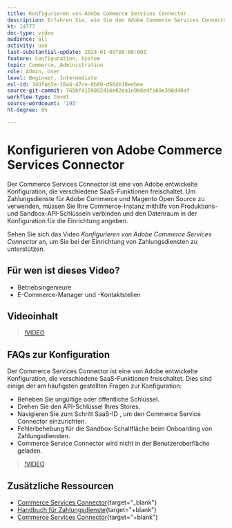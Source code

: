 ```yaml
---
title: Konfigurieren von Adobe Commerce Services Connector
description: Erfahren Sie, wie Sie den Adobe Commerce Services Connector für die Verwendung mit Commerce SaaS-Produkten konfigurieren und wie Sie allgemeine Probleme beheben können.
kt: 14777
doc-type: video
audience: all
activity: use
last-substantial-update: 2024-01-09T00:00:00Z
feature: Configuration, System
topic: Commerce, Administration
role: Admin, User
level: Beginner, Intermediate
exl-id: 3ddfab5e-18a4-47ce-8b80-d66db10eebee
source-git-commit: 765bf4159892416e02ea1e9b8e4fa69e396d40af
workflow-type: tm+mt
source-wordcount: '193'
ht-degree: 0%

---
```


# Konfigurieren von Adobe Commerce Services Connector

Der Commerce Services Connector ist eine von Adobe entwickelte Konfiguration, die verschiedene SaaS-Funktionen freischaltet. Um Zahlungsdienste für Adobe Commerce und Magento Open Source zu verwenden, müssen Sie Ihre Commerce-Instanz mithilfe von Produktions- und Sandbox-API-Schlüsseln verbinden und den Datenraum in der Konfiguration für die Einrichtung angeben.

Sehen Sie sich das Video _Konfigurieren von Adobe Commerce Services Connector_ an, um Sie bei der Einrichtung von Zahlungsdiensten zu unterstützen.

## Für wen ist dieses Video?

- Betriebsingenieure
- E-Commerce-Manager und -Kontaktstellen

## Videoinhalt

>[!VIDEO](https://video.tv.adobe.com/v/3425958?learn=on)

## FAQs zur Konfiguration

Der Commerce Services Connector ist eine von Adobe entwickelte Konfiguration, die verschiedene SaaS-Funktionen freischaltet. Dies sind einige der am häufigsten gestellten Fragen zur Konfiguration:

- Beheben Sie ungültige oder öffentliche Schlüssel.
- Drehen Sie den API-Schlüssel Ihres Stores.
- Navigieren Sie zum Schritt SaaS-ID , um den Commerce Service Connector einzurichten.
- Fehlerbehebung für die Sandbox-Schaltfläche beim Onboarding von Zahlungsdiensten.
- Commerce Service Connector wird nicht in der Benutzeroberfläche geladen.

>[!VIDEO](https://video.tv.adobe.com/v/3425959?learn=on)

## Zusätzliche Ressourcen

- [Commerce Services Connector](https://experienceleague.adobe.com/docs/commerce-merchant-services/user-guides/integration-services/saas.html){target="_blank"}
- [Handbuch für Zahlungsdienste](https://experienceleague.adobe.com/docs/commerce-merchant-services/payment-services/guide-overview.html){target="+blank"}
- [Commerce Services Connector](https://experienceleague.adobe.com/docs/commerce-merchant-services/user-guides/integration-services/saas.html){target="+blank"}
